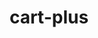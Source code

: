 ---
title: cart-plus
unicode_regular: \eaa2
unicode_bold: \eaa1
unicode_solid: \eaa3
unicode_brand: 
---